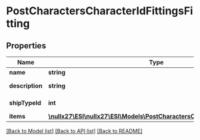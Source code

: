 # PostCharactersCharacterIdFittingsFitting

## Properties
Name | Type | Description | Notes
------------ | ------------- | ------------- | -------------
**name** | **string** | name string | 
**description** | **string** | description string | 
**shipTypeId** | **int** | ship_type_id integer | 
**items** | [**\nullx27\ESI\nullx27\ESI\Models\PostCharactersCharacterIdFittingsItem[]**](PostCharactersCharacterIdFittingsItem.md) | items array | 

[[Back to Model list]](../README.md#documentation-for-models) [[Back to API list]](../README.md#documentation-for-api-endpoints) [[Back to README]](../README.md)


